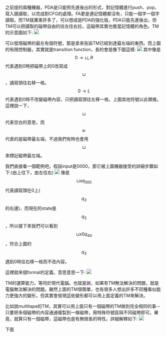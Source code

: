 之前提的兩種機器，PDA是只能照先進後出的形式，對記憶體進行push、pop、寫入跟讀取，以完成對CFG的處理。FA更是連記憶體都沒有，只能一個字一個字讀取。而TM就厲害許多了，可以想成是PDA的強化版，PDA只能先進後出，但TM可以把讀取的磁帶自由的往左往右拉，這磁帶其實也擔當記憶體的角色。TM的示意圖如下:
![](https://i.imgur.com/nKKqHoK.png)

可以發現磁帶的最左有個符號，那是拿來告訴TM已經到達最左端的東西。而上圖的有限控制器，其實就是transition function，長的會是像下圖這樣:
![](https://i.imgur.com/Fh9nYD5.png)
其中像是
$$0 \rightarrow \sqcup,R$$ 代表遇到0時把磁帶上的0改寫成$$\sqcup$$，讀寫頭往右移一格。$$0 \rightarrow L$$ 代表遇到0時不改變磁帶內容，只把讀寫頭往左移一格，上圖其他符號以此類推。這裡說一下，$$\sqcup$$代表空白的意思，而$$\rhd$$代表的是磁帶最左端，不過我們有時也會用$$\sqcup$$來標記磁帶最左端。

我們直接看一個範例吧，假設input是0000，那它被上圖機器接受的詳細步驟如下:(由上往下，由左往右)
![](https://i.imgur.com/r0UmkD3.png)
像是$$\sqcup xq_300$$代表讀寫頭在0上($$q_3$$的右邊)，而現在的state是$$q_3$$，所以接下來我們可以看到$$\sqcup x0q_40$$，符合上圖的$$q_3$$遇到0時往右移一格而不改內容。

這裡就來個formal的定義，意思意思一下:
![](https://i.imgur.com/0wfIvLe.png)

TM的運算能力，等同於現代電腦。也就是說，如果有TM無法解決的問題，就是電腦無法解決的問題。雖然上面的TM很簡單，也有很多人想出許多不同種看似能力更強大的變形，但其實會發現這些變形都可以用上面定義的TM來解決。

比如說multitape的TM，其實可以用上面只有一個磁帶的TM做到完全相同的事--只要把多個磁帶的內容通通複製到一條磁帶，用特殊符號區隔不同磁帶即可。畢竟，就算只有一個磁帶，這磁帶也是有無限長的特性。詳細解釋如下:
![](https://i.imgur.com/P163UbM.png)

下面